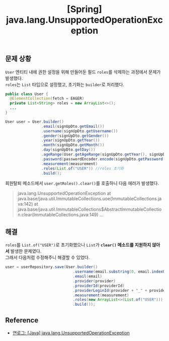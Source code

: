 ﻿---
toc: true
title:  "[Spring] java.lang.UnsupportedOperationException"
last_modified_at:   2023-08-04
categories : Project
excerpt: ""
image: ""
sitemap :
  changefreq : weekly
  priority : 1.0
use_math: true
published: true
---

## 문제 상황
`User` 엔티티 내에 권한 설정을 위해 만들어둔 필드 `roles`를 삭제하는 과정에서 문제가 발생했다.<br>
`roles`는 `List` 타입으로 설정했고, 초기화는 `builder`로 처리했다.<br>
```java
public class User {
  @ElementCollection(fetch = EAGER)
  private List<String> roles = new ArrayList<>();
  ...
}

User user = User.builder()
                .email(signUpDto.getEmail())
                .username(signUpDto.getUsername())
                .gender(signUpDto.getGender())
                .year(signUpDto.getYear())
                .month(signUpDto.getMonth())
                .day(signUpDto.getDay())
                .ageRange(User.getAgeRange(signUpDto.getYear(), signUpDto.getMonth(), signUpDto.getDay()))
                .password(passwordEncoder.encode(signUpDto.getPassword()))
                .measurement(measurement)
                .roles(List.of("USER")) //roles 초기화
                .build();
```

회원탈퇴 메소드에서 `user.getRoles().clear()`를 호출하니 다음 에러가 발생했다.<br>
> java.lang.UnsupportedOperationException
	at java.base/java.util.ImmutableCollections.uoe(ImmutableCollections.java:142)
	at java.base/java.util.ImmutableCollections$AbstractImmutableCollection.clear(ImmutableCollections.java:149)
  ...

## 해결
`roles`를 `List.of("USER")`로 초기화했으나 `List`가 **`clear()` 메소드를 지원하지 않아서** 발생한 문제였다.<br>
그래서 다음처럼 수정해주니 해결할 수 있었다.<br>
```java
user = userRepository.save(User.builder()
                              .username(email.substring(0, email.indexOf('@')))
                              .email(email)
                              .provider(provider)
                              .providerId(providerId)
                              .providerLoginId(provider + "_" + providerId)
                              .measurement(measurement)
                              .roles(new ArrayList<>(List.of("USER"))) //수정
                              .build());
```

## Reference
- [연로그: [Java] java.lang.UnsupportedOperationException](https://yeonyeon.tistory.com/161)